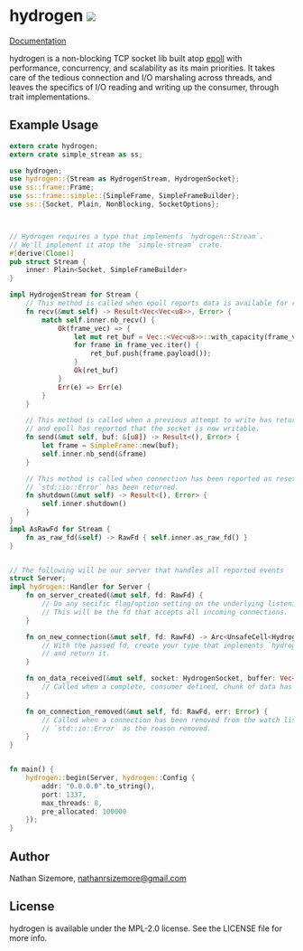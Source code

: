 # hydrogen [<img src="https://travis-ci.org/nathansizemore/hydrogen.png?branch=develop">][travis-badge]

[Documentation][docs]

hydrogen is a non-blocking TCP socket lib built atop [epoll][epoll-man-page] with performance,
concurrency, and scalability as its main priorities. It takes care of the tedious connection and
I/O marshaling across threads, and leaves the specifics of I/O reading and writing up the consumer,
through trait implementations.


## Example Usage

~~~rust
extern crate hydrogen;
extern crate simple_stream as ss;

use hydrogen;
use hydrogen::{Stream as HydrogenStream, HydrogenSocket};
use ss::frame::Frame;
use ss::frame::simple::{SimpleFrame, SimpleFrameBuilder};
use ss::{Socket, Plain, NonBlocking, SocketOptions};



// Hydrogen requires a type that implements `hydrogen::Stream`.
// We'll implement it atop the `simple-stream` crate.
#[derive(Clone)]
pub struct Stream {
    inner: Plain<Socket, SimpleFrameBuilder>
}

impl HydrogenStream for Stream {    
    // This method is called when epoll reports data is available for reading.
    fn recv(&mut self) -> Result<Vec<Vec<u8>>, Error> {
        match self.inner.nb_recv() {
            Ok(frame_vec) => {
                let mut ret_buf = Vec::<Vec<u8>>::with_capacity(frame_vec.len());
                for frame in frame_vec.iter() {
                    ret_buf.push(frame.payload());
                }
                Ok(ret_buf)
            }
            Err(e) => Err(e)
        }
    }

    // This method is called when a previous attempt to write has returned `ErrorKind::WouldBlock`
    // and epoll has reported that the socket is now writable.
    fn send(&mut self, buf: &[u8]) -> Result<(), Error> {
        let frame = SimpleFrame::new(buf);
        self.inner.nb_send(&frame)
    }

    // This method is called when connection has been reported as reset by epoll, or when any
    // `std::io::Error` has been returned.
    fn shutdown(&mut self) -> Result<(), Error> {
        self.inner.shutdown()
    }
}
impl AsRawFd for Stream {
    fn as_raw_fd(&self) -> RawFd { self.inner.as_raw_fd() }
}


// The following will be our server that handles all reported events
struct Server;
impl hydrogen::Handler for Server {
    fn on_server_created(&mut self, fd: RawFd) {
        // Do any secific flag/option setting on the underlying listening fd.
        // This will be the fd that accepts all incoming connections.
    }

    fn on_new_connection(&mut self, fd: RawFd) -> Arc<UnsafeCell<HydrogenStream>> {
        // With the passed fd, create your type that implements `hydrogen::Stream`
        // and return it.
    }

    fn on_data_received(&mut self, socket: HydrogenSocket, buffer: Vec<u8>) {
        // Called when a complete, consumer defined, chunk of data has been read.
    }

    fn on_connection_removed(&mut self, fd: RawFd, err: Error) {
        // Called when a connection has been removed from the watch list, with the
        // `std::io::Error` as the reason removed.
    }
}


fn main() {
    hydrogen::begin(Server, hydrogen::Config {
        addr: "0.0.0.0".to_string(),
        port: 1337,
        max_threads: 8,
        pre_allocated: 100000
    });
}
~~~


## Author

Nathan Sizemore, nathanrsizemore@gmail.com

## License

hydrogen is available under the MPL-2.0 license. See the LICENSE file for more info.



[travis-badge]: https://travis-ci.org/nathansizemore/hydrogen
[docs]: https://nathansizemore.github.io/hydrogen/hydrogen/index.html
[epoll-man-page]: http://man7.org/linux/man-pages/man7/epoll.7.html
